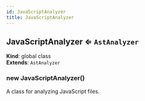 ```yaml
---
id: JavaScriptAnalyzer
title: JavaScriptAnalyzer
---
```


<a name="JavaScriptAnalyzer"></a>

## JavaScriptAnalyzer ⇐ <code>AstAnalyzer</code>
**Kind**: global class  
**Extends**: <code>AstAnalyzer</code>  
<a name="new_JavaScriptAnalyzer_new"></a>

### new JavaScriptAnalyzer()
A class for analyzing JavaScript files.


